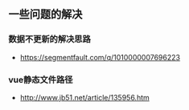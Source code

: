 ## 一些问题的解决
### 数据不更新的解决思路
+ https://segmentfault.com/q/1010000007696223
### vue静态文件路径
+ http://www.jb51.net/article/135956.htm